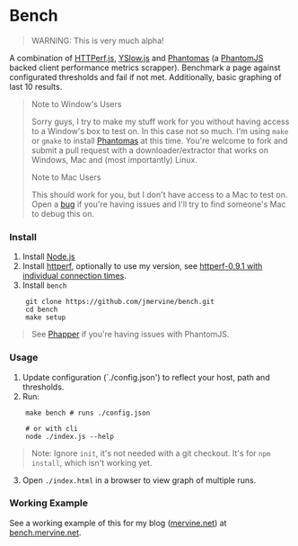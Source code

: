 # Bench

> WARNING: This is very much alpha!

A combination of [HTTPerf.js](http://mervine.net/projects/npms/httperfjs), [YSlow.js](http://mervine.net/projects/npms/yslowjs) and [Phantomas](https://github.com/macbre/phantomas) (a [PhantomJS](http://phantomjs.org/) backed client performance metrics scrapper). Benchmark a page against configurated thresholds and fail if not met. Additionally, basic graphing of last 10 results.

> Note to Window's Users
>
> Sorry guys, I try to make my stuff work for you without having access to a Window's box to test on. In this case not so much. I'm using `make` or `gmake` to install [Phantomas](https://github.com/macbre/phantomas) at this time. You're welcome to fork and submit a pull request with a downloader/extractor that works on Windows, Mac and (most importantly) Linux.
>
> Note to Mac Users
>
> This should work for you, but I don't have access to a Mac to test on. Open a [bug](https://github.com/jmervine/bench/issues) if you're having issues and I'll try to find someone's Mac to debug this on.

### Install

1. Install [Node.js](http://nodejs.org)
2. Install [httperf](http://www.hpl.hp.com/research/linux/httperf/), optionally to use my version, see [httperf-0.9.1 with individual connection times](http://mervine.net/httperf-0-9-1-with-individual-connection-times).
3. Install `bench`
```
    git clone https://github.com/jmervine/bench.git
    cd bench
    make setup
```

> See [Phapper](http://mervine.net/projects/npms/phapper) if you're having issues with PhantomJS.


### Usage

1. Update configuration (`./config.json') to reflect your host, path and thresholds.
2. Run:
```
    make bench # runs ./config.json

    # or with cli
    node ./index.js --help
```
> Note: Ignore `init`, it's not needed with a git checkout. It's for `npm install`, which isn't working yet.

3. Open `./index.html` in a browser to view graph of multiple runs.

### Working Example

See a working example of this for my blog ([mervine.net](http://mervine.net)) at [bench.mervine.net](http://bench.mervine.net).

